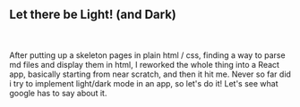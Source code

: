 ## Let there be Light! (and Dark)

\
\
After putting up a skeleton pages in plain html / css, finding a way to parse md files and display them in html, I reworked the whole thing into a React app, basically starting from near scratch, and then it hit me. Never so far did i try to implement light/dark mode in an app, so let's do it! Let's see what google has to say about it.
